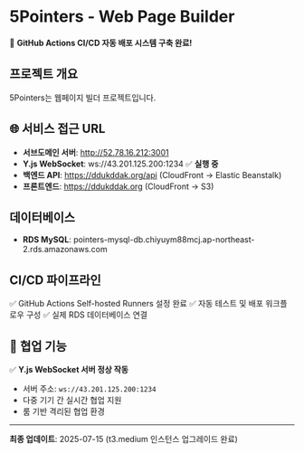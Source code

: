 # 5Pointers - Web Page Builder

🚀 **GitHub Actions CI/CD 자동 배포 시스템 구축 완료!**

## 프로젝트 개요
5Pointers는 웹페이지 빌더 프로젝트입니다.

## 🌐 서비스 접근 URL
- **서브도메인 서버**: http://52.78.16.212:3001
- **Y.js WebSocket**: ws://43.201.125.200:1234 ✅ **실행 중**
- **백엔드 API**: https://ddukddak.org/api (CloudFront → Elastic Beanstalk)
- **프론트엔드**: https://ddukddak.org (CloudFront → S3)

## 데이터베이스
- **RDS MySQL**: pointers-mysql-db.chiyuym88mcj.ap-northeast-2.rds.amazonaws.com

## CI/CD 파이프라인
✅ GitHub Actions Self-hosted Runners 설정 완료
✅ 자동 테스트 및 배포 워크플로우 구성
✅ 실제 RDS 데이터베이스 연결

## 🤝 협업 기능
✅ **Y.js WebSocket 서버 정상 작동**
- 서버 주소: `ws://43.201.125.200:1234`
- 다중 기기 간 실시간 협업 지원
- 룸 기반 격리된 협업 환경

---
**최종 업데이트**: 2025-07-15 (t3.medium 인스턴스 업그레이드 완료)
